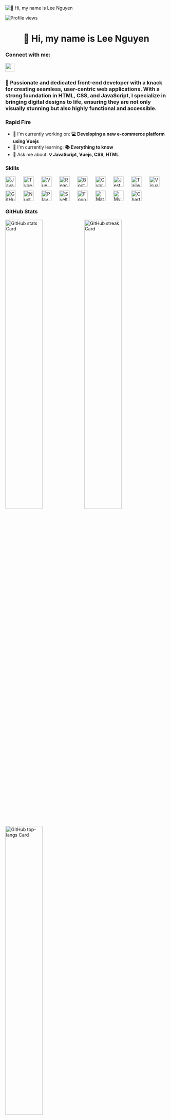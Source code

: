 ![👋 Hi, my name is Lee Nguyen](https://globaleducation.s3.ap-south-1.amazonaws.com/globaledu/gif/front-end-development.gif)

![Profile views](https://komarev.com/ghpvc/?username=nguyenquocdaile&label=Profile%20views&color=0e75b6&style=flat)

<div id="toc">
  <ul align="center" style="list-style: none">
    <summary>
      <h1>
        👋 Hi, my name is Lee Nguyen
      </h1>
    </summary>
  </ul>
</div>

**<h3 align="left">Connect with me:</h3>** 
<p align="left"><a href="https://www.linkedin.com/in/nguyenquocdaile/" target="_blank"><img src="https://img.shields.io/badge/LinkedIn-0077B5?style=for-the-badge&logo=linkedin&logoColor=white" height="28" style="margin-right: 4px"></a></p>

 **<h3 align="left">🚀 Passionate and dedicated front-end developer with a knack for creating seamless, user-centric web applications. With a strong foundation in HTML, CSS, and JavaScript, I specialize in bringing digital designs to life, ensuring they are not only visually stunning but also highly functional and accessible.</h3>**

**<h3 align="left">Rapid Fire</h3>**

- 💼 I'm currently working on: **💻 Developing a new e-commerce platform using Vuejs**
- 🌱 I'm currently learning: **📚 Everything to know**
- 💬 Ask me about: **💡 JavaScript, Vuejs, CSS, HTML**

 **<h3 align="left">Skills</h3>**

<div style="display: flex; flex-wrap: wrap; gap: 12px; justify-content: left;"><img src="https://img.shields.io/badge/JavaScript-F7DF1C?logo=javascript&logoColor=white" height="32" alt="JavaScript" style="margin-right: 12px"> <img src="https://img.shields.io/badge/TypeScript-3178C6?logo=typescript&logoColor=white" height="32" alt="TypeScript" style="margin-right: 12px"> <img src="https://img.shields.io/badge/Vue.js-35495E?logo=vue.js&logoColor=4FC08D" height="32" alt="Vue" style="margin-right: 12px"> <img src="https://img.shields.io/badge/React-20232A?logo=react&logoColor=61DAFB" height="32" alt="React" style="margin-right: 12px"> <img src="https://img.shields.io/badge/Bootstrap-563D7C?logo=bootstrap&logoColor=white" height="32" alt="Bootstrap" style="margin-right: 12px"> <img src="https://img.shields.io/badge/Cypress-17202C?logo=cypress&logoColor=white" height="32" alt="Cypress" style="margin-right: 12px"> <img src="https://img.shields.io/badge/Jest-C21325?logo=jest&logoColor=white" height="32" alt="Jest" style="margin-right: 12px"> <img src="https://img.shields.io/badge/Tailwind_CSS-38B2AC?logo=tailwind-css&logoColor=white" height="32" alt="Tailwind CSS" style="margin-right: 12px"> <img src="https://img.shields.io/badge/Visual_Studio_Code-007ACC?logo=visual-studio-code&logoColor=white" height="32" alt="Visual Studio Code" style="margin-right: 12px"> <img src="https://img.shields.io/badge/GitHub_Actions-2088FF?logo=github-actions&logoColor=white" height="32" alt="GitHub Actions" style="margin-right: 12px"> <img src="https://img.shields.io/badge/Nuxt.js-00C58E?logo=nuxt.js&logoColor=white" height="32" alt="Nuxt.js" style="margin-right: 12px"> <img src="https://img.shields.io/badge/Playwright-2EAD33?logo=playwright&logoColor=white" height="32" alt="Playwright" style="margin-right: 12px"> <img src="https://img.shields.io/badge/Svelte-FF3E00?logo=svelte&logoColor=white" height="32" alt="Svelte" style="margin-right: 12px"> <img src="https://img.shields.io/badge/Foundation-008C95?logo=foundation&logoColor=white" height="32" alt="Foundation" style="margin-right: 12px"> <img src="https://img.shields.io/badge/Material_UI-007FFF?logo=material-ui&logoColor=white" height="32" alt="Material-UI" style="margin-right: 12px"> <img src="https://img.shields.io/badge/MySQL-4479A1?logo=mysql&logoColor=white" height="32" alt="MySQL" style="margin-right: 12px"> <img src="https://img.shields.io/badge/Chart.js-FF6384?logo=chart.js&logoColor=white" height="32" alt="Chart.js" style="margin-right: 12px"></div>

 **<h3 align="left">GitHub Stats</h3>**

<p align="left">
  <img width="48%" src="https://github-readme-stats.vercel.app/api?username=sushilmagare10&theme=tokyonight&hide_title=false&hide_rank=false&show_icons=false&include_all_commits=false&count_private=true&line_height=23" alt="GitHub stats Card" />
  <img width="48%" src="https://streak-stats.demolab.com/?user=sushilmagare10&theme=tokyonight&hide_border=false&date_format=M+j%5B%2C+Y%5D&mode=daily&hide_total_contributions=false&hide_current_streak=false&hide_longest_streak=false&card_height=200" alt="GitHub streak Card" />
</p>

<p align="left">
  <img width="48%" src="https://github-readme-stats.vercel.app/api/top-langs?username=sushilmagare10&theme=tokyonight&hide_title=false&layout=compact&langs_count=6&hide_progress=false&card_width=400" alt="GitHub top-langs Card" />
</p>

